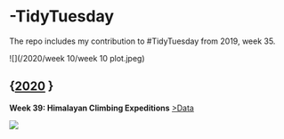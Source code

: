 # **-TidyTuesday**
The repo includes my contribution to #TidyTuesday from 2019, week 35. 

![](/2020/week 10/week 10 plot.jpeg)

## {[**2020**](2020/) }

**Week 39: Himalayan Climbing Expeditions** [\>Data](https://github.com/johnmutiso/-TidyTuesday/tree/master/2020/week%2039/data) 

![](https://github.com/johnmutiso/-TidyTuesday/blob/master/2020/week%2039/week39plot.png)